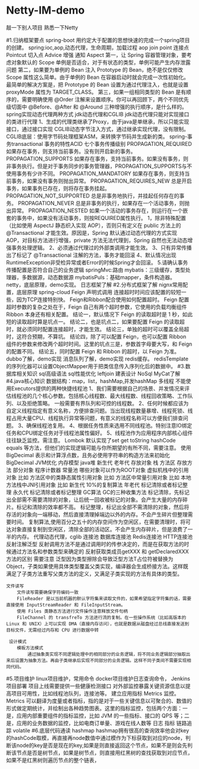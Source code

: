# Netty-IM-demo
敲一下别人项目 熟悉一下Netty

#1.归纳框架要点
	spring-boot
	    用约定大于配置的思想快速的完成一个spring项目的创建。
	spring:ioc,aop,动态代理，生命周期，加载过程
	    aop join point 连接点 Pointcut 切入点  Advice 增强 通知 Aspect
	    第一，让 Spring 容器管理对象，要考虑对象默认的 Scope 单例是否适合，对于有状态的类型，单例可能产生内存泄露问题
	    第二，如果要为单例的 Bean 注入 Prototype 的 Bean，绝不是仅仅修改 Scope 属性这么简单。由于单例的 Bean 在容器启动时就会完成一次性初始化。最简单的解决方案是，把 Prototype 的 Bean 设置为通过代理注入，也就是设置 proxyMode 属性为 TARGET_CLASS。
	    第三，如果一组相同类型的 Bean 是有顺序的，需要明确使用 @Order 注解来设置顺序。你可以再回顾下，两个不同优先级切面中 @Before、@After 和 @Around 三种增强的执行顺序，是什么样的。
	    spring实现动态代理两种方式
	        jdk动态代理和CGLIB
	        jdk动态代理只能对实现接口的类进行代理 1、生成的代理类继承了Proxy，由于java是单继承，所以只能实现接口，通过接口实现 
	        CGLIB动态字节注入方式，通过继承实现代理，没有限制。 CGLIB底层：使用字节码处理框架ASM，来转换字节码并生成新的类。 
	spring-事务transactional
	    事务的特性ACID
	    七个事务传播级别
	     PROPAGATION_REQUIRED 如果存在事务，则支持当前事务。没有则开启新的事务。
	     PROPAGATION_SUPPORTS 如果存在事务，支持当前事务。如果没有事务，则非事务执行。但是对于事务同步的事务管理器，PROPAGATION_SUPPORTS与不使用事务有少许不同。
	     PROPAGATION_MANDATORY 如果存在事务，则支持当前事务，如果没有事务则抛出异常。
	     PROPAGATION_REQUIRES_NEW 总是开启事务，如果事务已存在，则将存在事务挂起。
	     PROPAGATION_NOT_SUPPORTED 总是非事务地执行，并挂起任何存在的事务。
	     PROPAGATION_NEVER 总是非事务的执行，如果存在一个活动事务，则抛出异常。
	     PROPAGATION_NESTED 如果一个活动的事务存在，则运行在一个嵌套的事务中，如果没有活动事务，则按REQUIRED属性执行。
		1，除非特殊配置（比如使用 AspectJ 静态织入实现 AOP），否则只有定义在 public 方法上的 @Transactional 才能生效。原因是，Spring 默认通过动态代理的方式实现 AOP，对目标方法进行增强，private 方法无法代理到，Spring 自然也无法动态增强事务处理逻辑。
		2、必须通过代理过的外部类调用才能生效。
		3、只有异常传播出了标记了 @Transactional 注解的方法，事务才能回滚
		4、默认情况出现RuntimeException非受检异常或者Error的时候Spring才会回滚。
		5.请确认事务传播配置是否符合自己的业务逻辑
	springMvc:路由
	mybatis：三级缓存，类型处理器，多数据源，动态数据源
	mybatisPuls：基础mapper，条件构造器。
	netty，底层原理，demo实现。
	日志框架了解
#2.分布式框架了解
	nignx常用配置，底层原理
	spring-cloud
		Feign 声明式调用
			连接超时时间应该配置的较短一些，因为TCP连接特别快。
			Feign和Ribbon配合使用如何配置超时。
				Feign 配置超时参数的复杂之处在于，Feign 自己有两个超时参数，它使用的负载均衡组件 Ribbon 本身还有相关配置。
				结论一，默认情况下 Feign 的读取超时是 1 秒，如此短的读取超时算是坑点一。
				结论二，也是坑点二，如果要配置 Feign 的读取超时，就必须同时配置连接超时，才能生效。
				结论三，单独的超时可以覆盖全局超时，这符合预期，不算坑。
				结论四，除了可以配置 Feign，也可以配置 Ribbon 组件的参数来修改两个超时时间。这里的坑点三是，参数首字母要大写，和 Feign 的配置不同。
				结论五，同时配置 Feign 和 Ribbon 的超时，以 Feign 为准。
	dubbo了解，demo实现
	消息队列了解，demo实现
	redis缓存。
	    redisTemplate的序列化器可以设置ObjectMapper用于把类信息传入序列化后的数据中。
#3.数据库相关知识
	sql高级语法
	sql性能优化
	    leftjoin
	建表设计
	NoSql
	MyCat了解
#4.java核心知识
	数据结构：map，list，hashMap,并发hashMap
	多线程
		不能使用Executors提供的两种快捷线程池
			1、我们需要根据自己的场景、并发情况来评估线程池的几个核心参数。包括核心线程数、最大线程数、线程回收策略、工作队列、以及拒绝策略。
			一般需要有界队列和可控的线程数。
			2、任何时候都应该为自定义线程指定有意义名称，方便排查问题。当出现线程数量暴增、线程死锁、线程占用大量CPU、线程执行异常等问题，有意义的线程名称可以方便我们排查问题。
			3、确保线程池复用。
			4、根据任务性质来选用不同线程池。特别注意IO绑定任务和CPU绑定任务对于线程池属性偏好。
			5、线程池作为应用程序内部核心组件往往缺乏监控。需注意。
	Lombok 默认实现了set get toString hashCode equals 等方法，但他们的实现逻辑可能与你所期望的有所不同，需要注意。
	使用 BigDecimal 表示和计算浮点数，且务必使用字符串的构造方法来初始化 BigDecimal
	JVM优化
	内存模型
	    java堆 新生代 老年代  存放对象
	    栈 方法区 存放方法 部分对象
	    程序计数器 
	    常量池
	哪些对象可以作为ROOT对象
	虚拟机栈中的引用对象 比如
	方法区中的类静态属性引用对象 比如
	方法区中常量引用对象 比如
	本地方法栈中JNI引用对象 比如
	新生代 10%的复制算法
	年老代 标记清除或者标记整理
	永久代 标记清除或者标记整理
	GC算法
	    GC的三种收集方法
	    标记清除，先标记出全部需不需要清除的对象，让后统一回收被标记的对象。会产生大量的内存碎片。标记和清除的效率都不高。
	    标记整理，标记出全部不需清除的对象，然后将存活的对象向一端移动，然后直接清理掉端边以外的内存。不会产生碎片但整理需要时间。
	    复制算法,使用百分之五十的内存空间作为空闲区，在需要清理时，将可达对象直接复制到空闲区，清除全部的活动区。不会产生内存碎片，但是浪费了一半的内存。
	代理动态代理，cglib
	连接池
		数据库连接池
		Redis连接池
		HTTP连接池
	反射注解泛型
	  反射调用方法不是通过调用时的传参决定的，而是在获取方法的时候通过方法名和参数类型来确定的
	  反射获取类成员getXXX 和 getDeclaredXXX 方法的区别 需要注意
	  泛型因为类型擦除会导致泛型方法T占位符被替换为Object，子类如果使用具体类型覆盖父类实现，编译器会生成桥接方法。这样既满足了子类方法重写父类方法的定义，又满足子类实现的方法有具体的类型。
	  
	文件读写
	    文件读写需要确保字符编码一致
	    FileReader 是以当前机器的默认字符集来读取文件的，如果希望指定字符集的话，需要直接使用 InputStreamReader 和 FileInputStream。
	    使用 Files 类静态方法进行文件操作注意释放文件句柄
	    FileChannel 的 transfreTo 方法进行流的复制。在一些操作系统（比如高版本的 Linux 和 UNIX）上可以实现 DMA（直接内存访问），也就是数据从磁盘经过总线直接发送到目标文件，无需经过内存和 CPU 进行数据中转
	 
	 设计模式
	    模板方法模式
	        通过抽象类实现不同逻辑处理中的相同部分的业务逻辑，将不同业务逻辑部分抽取出来后设置为抽象方法。再由子类继承后实现不同部分的业务逻辑。这样不同子类间不需要实现相同代码。
#5.项目维护
	linux项目维护，常用命令
	docker项目维护日志查询命令，
	Jenkins项目部署
	项目上线需要提供一些健康检测接口
	对外部监控暴露关键资源信息以提高项目可用性，比如线程池队列，连接池等。
	建立应用指标 Metrics 监控。Metrics 可以翻译为度量或者指标，指的是对于一些关键信息以可聚合的、数值的形式做定期统计，并绘制出各种趋势图表。这里的指标监控，包括两个方面：一是，应用内部重要组件的指标监控，比如 JVM 的一些指标、接口的 QPS 等；二是，应用的业务数据的监控，比如电商订单量、游戏在线人数等
	日志 指标 链路追踪
	volatile
#6.底层代码通读
	hashmap
	    hashmap拥有很高的查询效率他会对key的hashCode取模，再直接再node数值中通过模作为下标获取到对应的node，判断该node的key是否是现在的key,如果是则直接返回这个节点，如果不是则会先判断该节点是否是树节点，如果是树节点，则直接用红黑树的查找获取到对应节点，如果不是红黑树则遍历节点的整个链表，
	

	